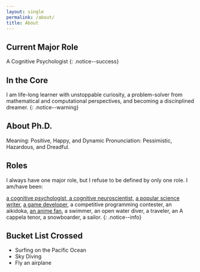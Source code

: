 ```yaml
---
layout: single
permalink: /about/
title: About
---
```


## Current Major Role

A Cognitive Psychologist
{: .notice--success}

## In the Core

I am  life-long learner with unstoppable curiosity, a problem-solver from mathematical and computational perspectives, and becoming a discinplined dreamer.
{: .notice--warning}

## About Ph.D.

Meaning:  <span class="btn btn--success">Positive, Happy, and Dynamic</span>
Pronunciation: <span class="btn btn--danger">Pessimistic, Hazardous, and Dreadful.</span>

## Roles 

I always have one major role, but I refuse to be defined by only one role. I am/have been:

<a href="/research.html"> a cognitive psychologist, a cognitive neuroscientist,</a> <a href="https://www.zhihu.com/people/feitong-yang"> a popular science writer</a>, <a href="https://www.sparkypants.com">a game developer,</a> a competitive programming contester, an aikidoka, <a href="http://ftanime.github.io">an anime fan</a>, a swimmer, an open water diver, a traveler, an A cappela tenor, a snowboarder, a sailor.
{: .notice--info}

## Bucket List Crossed

<div class="notice--info">
  <ul>
    <li>Surfing on the Pacific Ocean</li>
    <li>Sky Diving</li>
    <li>Fly an airplane</li>
  </ul>
</div>